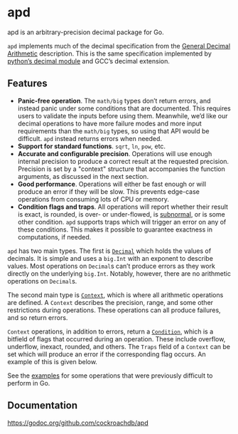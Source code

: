 # apd

apd is an arbitrary-precision decimal package for Go.

`apd` implements much of the decimal specification from the [General Decimal Arithmetic](http://speleotrove.com/decimal/) description. This is the same specification implemented by [python’s decimal module](https://docs.python.org/2/library/decimal.html) and GCC’s decimal extension.

## Features

- **Panic-free operation**. The `math/big` types don’t return errors, and instead panic under some conditions that are documented. This requires users to validate the inputs before using them. Meanwhile, we’d like our decimal operations to have more failure modes and more input requirements than the `math/big` types, so using that API would be difficult. `apd` instead returns errors when needed.
- **Support for standard functions**. `sqrt`, `ln`, `pow`, etc.
- **Accurate and configurable precision**. Operations will use enough internal precision to produce a correct result at the requested precision. Precision is set by a "context" structure that accompanies the function arguments, as discussed in the next section.
- **Good performance**. Operations will either be fast enough or will produce an error if they will be slow. This prevents edge-case operations from consuming lots of CPU or memory.
- **Condition flags and traps**. All operations will report whether their result is exact, is rounded, is over- or under-flowed, is [subnormal](https://en.wikipedia.org/wiki/Denormal_number), or is some other condition. `apd` supports traps which will trigger an error on any of these conditions. This makes it possible to guarantee exactness in computations, if needed.

`apd` has two main types. The first is [`Decimal`](https://godoc.org/github.com/cockroachdb/apd#Decimal) which holds the values of decimals. It is simple and uses a `big.Int` with an exponent to describe values. Most operations on `Decimal`s can’t produce errors as they work directly on the underlying `big.Int`. Notably, however, there are no arithmetic operations on `Decimal`s.

The second main type is [`Context`](https://godoc.org/github.com/cockroachdb/apd#Context), which is where all arithmetic operations are defined. A `Context` describes the precision, range, and some other restrictions during operations. These operations can all produce failures, and so return errors.

`Context` operations, in addition to errors, return a [`Condition`](https://godoc.org/github.com/cockroachdb/apd#Condition), which is a bitfield of flags that occurred during an operation. These include overflow, underflow, inexact, rounded, and others. The `Traps` field of a `Context` can be set which will produce an error if the corresponding flag occurs. An example of this is given below.

See the [examples](https://godoc.org/github.com/cockroachdb/apd#pkg-examples) for some operations that were previously difficult to perform in Go.

## Documentation

https://godoc.org/github.com/cockroachdb/apd
